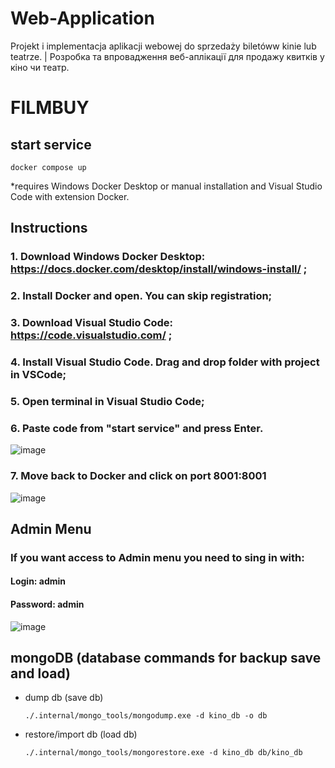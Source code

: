 # Web-Application
Projekt i implementacja aplikacji webowej do sprzedaży biletóww kinie lub teatrze. | Розробка та впровадження веб-аплікації для продажу квитків у кіно чи театр.

# FILMBUY

## start service

```
docker compose up
``` 
*requires Windows Docker Desktop or manual installation and Visual Studio Code with extension Docker.

## Instructions
### 1. Download Windows Docker Desktop: https://docs.docker.com/desktop/install/windows-install/ ;
### 2. Install Docker and open. You can skip registration;
### 3. Download Visual Studio Code: https://code.visualstudio.com/ ;
### 4. Install Visual Studio Code. Drag and drop folder with project in VSCode;
### 5. Open terminal in Visual Studio Code;
### 6. Paste code from "start service" and press Enter.
![image](https://github.com/MNLT-Null/Web-Application/assets/158077285/e461cf2a-b6cc-44c0-aa08-415d1ce216b2)
### 7. Move back to Docker and click on port 8001:8001
![image](https://github.com/MNLT-Null/Web-Application/assets/158077285/946ffbf8-b823-42e6-b51b-03e017f7db78)

## Admin Menu
### If you want access to Admin menu you need to sing in with:
#### Login: admin
#### Password: admin
![image](https://github.com/MNLT-Null/Web-Application/assets/158077285/c87cdfe6-0de3-4ef9-9e6a-33f39ef2fa97)



## mongoDB (database commands for backup save and load)

* dump db (save db)
    ```
    ./.internal/mongo_tools/mongodump.exe -d kino_db -o db
    ```
* restore/import db (load db)
    ```
    ./.internal/mongo_tools/mongorestore.exe -d kino_db db/kino_db
    ```
